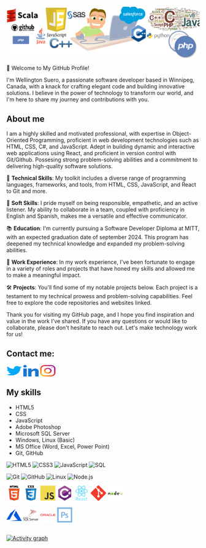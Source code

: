 ![](./assets/Programming-Logic-Banner-1024x273.png)

👋 Welcome to My GitHub Profile!

I'm Wellington Suero, a passionate software developer based in Winnipeg, Canada, with a knack 
for crafting elegant code and building innovative solutions. I believe in the power of 
technology to transform our world, and I'm here to share my journey and contributions with you.

## About me

I am a highly skilled and motivated professional, with expertise in Object-Oriented 
Programming, proficient in web development technologies such as HTML, CSS, C#, and 
JavaScript. Adept in building dynamic and interactive web applications using React, 
and proficient in version control with Git/Github. Possesing strong problem-solving 
abilities and a commitment to delivering high-quality software solutions.

🧰 **Technical Skills**: My toolkit includes a diverse range of programming languages, 
frameworks, and tools, from HTML, CSS, JavaScript, and React to Git and more.

🤝 **Soft Skills**: I pride myself on being responsible, empathetic, and an active listener. 
My ability to collaborate in a team, coupled with proficiency in English and Spanish, makes 
me a versatile and effective communicator.

📚 **Education**: I'm currently pursuing a Software Developer Diploma at MITT, with an expected 
graduation date of september 2024. This program has deepened my technical knowledge and expanded 
my problem-solving abilities.

🏢 **Work Experience**: In my work experience, I've been fortunate to engage in a variety of 
roles and projects that have honed my skills and allowed me to make a meaningful impact.

🛠️ **Projects**: You'll find some of my notable projects below. Each project is a testament to 
my technical prowess and problem-solving capabilities. Feel free to explore the code repositories 
and websites linked.

Thank you for visiting my GitHub page, and I hope you find inspiration and value in the work I've 
shared. If you have any questions or would like to collaborate, please don't hesitate to reach out. 
Let's make technology work for us!

## Contact me:
<p align="left">
  <a href="https://twitter.com/wellsuero" target="blank"><img align="center" src="./assets/twitter.svg" alt="wellsuero" height="30" width="40" /></a>
  <a href="https://linkedin.com/in/wellington-suero-2997a521b" target="blank"><img align="center" src="./assets/linked-in-alt.svg" alt="wellington-suero-2997a521b" height="30" width="40" /></a>
  <a href="https://instagram.com/well.suero" target="blank"><img align="center" src="./assets/instagram.svg" alt="well.suero" height="30" width="40" /></a>
</p>


## My skills
- HTML5
- CSS
- JavaScript
- Adobe Photoshop
- Microsoft SQL Server
- Windows, Linux (Basic)
- MS Office (Word, Excel, Power Point)
- Git, GitHub

<p>
  <img src="https://img.shields.io/badge/-HTML5-000000?style=flat&amp;logo=HTML5" alt="HTML5">
  <img src="https://img.shields.io/badge/-CSS3-000000?style=flat&amp;logo=CSS3" alt="CSS3">
  <img src="https://img.shields.io/badge/-JavaScript-000000?style=flat&amp;logo=javascript" alt="JavaScript">
  <img src="https://img.shields.io/badge/-SQL-000000?style=flat&amp;logo=MySQL" alt="SQL">
</p>

<p>
  <img src="https://img.shields.io/badge/-Git-000000?style=flat&amp;logo=git&amp;logoColor=F05032" alt="Git">
  <img src="https://img.shields.io/badge/-GitHub-000000?style=flat&amp;logo=github&amp;logoColor=FFFFFF" alt="GitHub">
  <img src="https://img.shields.io/badge/-Linux-000000?style=flat&amp;logo=linux&amp;logoColor=FCC624" alt="Linux">
  <img src="https://img.shields.io/badge/-Node.js-000000?style=flat&amp;logo=node.js&amp;logoColor=339933" alt="Node.js">
</p>

<p align="left">
  <a href="https://www.w3.org/html/" target="_blank" rel="noreferrer"><img src="./assets/html5-original-wordmark.svg" alt="html5" width="40" height="40"/></a> 
  <a href="https://www.w3schools.com/css/" target="_blank" rel="noreferrer"><img src="./assets/css3-original-wordmark.svg" alt="css3" width="40" height="40"/></a> 
  <a href="https://developer.mozilla.org/en-US/docs/Web/JavaScript" target="_blank" rel="noreferrer"><img src="./assets/javascript-original.svg" alt="javascript" width="40" height="40"/></a>
  <a href="https://www.w3schools.com/cs/" target="_blank" rel="noreferrer"><img src="./assets/csharp-original.svg" alt="csharp" width="40" height="40"/></a> 
  <a href="https://reactjs.org/" target="_blank" rel="noreferrer"><img src="./assets//react-original-wordmark.svg" alt="react" width="40" height="40"/></a>
  <a href="https://git-scm.com/" target="_blank" rel="noreferrer"><img src="./assets/git-scm-icon.svg" alt="git" width="40" height="40"/></a> 
  <a href="https://nodejs.org" target="_blank" rel="noreferrer"><img src="./assets/nodejs-original-wordmark.svg" alt="nodejs" width="40" height="40"/></a>
</p>
<p align="left">
  <a href="https://azure.microsoft.com/en-in/" target="_blank" rel="noreferrer"><img src="./assets/microsoft_azure-icon.svg" alt="azure" width="40" height="40"/></a> 
  <a href="https://www.microsoft.com/en-us/sql-server" target="_blank" rel="noreferrer"><img src="./assets/microsoft-sql-server-logo.svg" alt="mssql" width="40" height="40"/></a> 
  <a href="https://www.oracle.com/" target="_blank" rel="noreferrer"><img src="./assets/oracle-original.svg" alt="oracle" width="40" height="40"/></a> 
  <a href="https://www.photoshop.com/en" target="_blank" rel="noreferrer"><img src="./assets/photoshop-line.svg" alt="photoshop" width="40" height="40"/></a>
</p>

##

[![Activity graph](https://github-readme-activity-graph.vercel.app/graph?username=wellfc&theme=gotham&hide_border=true)](https://github.com/ashutosh00710/github-readme-activity-graph)
